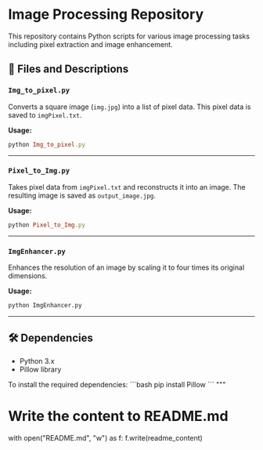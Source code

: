 # Image Processing Repository

This repository contains Python scripts for various image processing tasks including pixel extraction and image enhancement.

## 📄 Files and Descriptions


### `Img_to_pixel.py`

Converts a square image (`img.jpg`) into a list of pixel data. This pixel data is saved to `imgPixel.txt`.

**Usage:** 
```ruby
python Img_to_pixel.py
```

---

### `Pixel_to_Img.py`

Takes pixel data from `imgPixel.txt` and reconstructs it into an image. The resulting image is saved as `output_image.jpg`.

**Usage:** 
```ruby
python Pixel_to_Img.py
```

---

### `ImgEnhancer.py`

Enhances the resolution of an image by scaling it to four times its original dimensions.

**Usage:** 
```bash
python ImgEnhancer.py
```

---

## 🛠 Dependencies

* Python 3.x
* Pillow library

To install the required dependencies:
\```bash
pip install Pillow
\```
"""

# Write the content to README.md
with open("README.md", "w") as f:
    f.write(readme_content)
